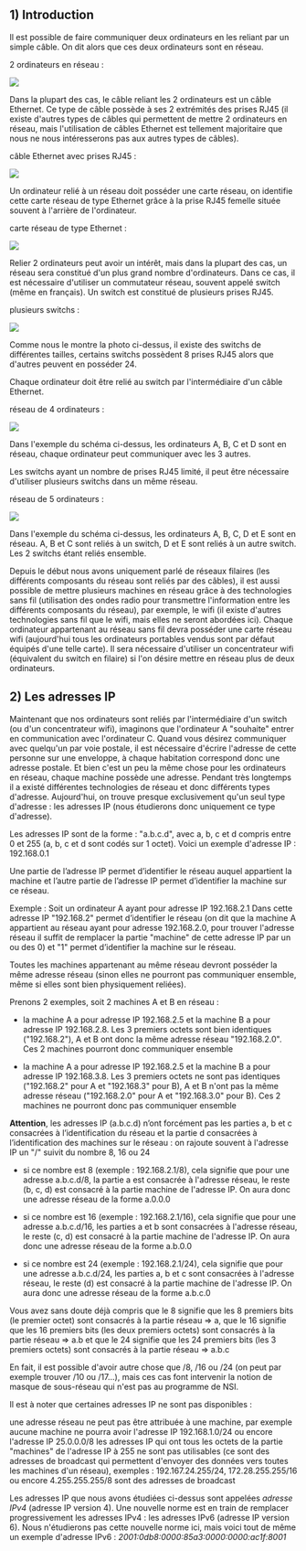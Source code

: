 ## 1) Introduction

Il est possible de faire communiquer deux ordinateurs en les reliant par un simple câble. On dit alors que ces deux ordinateurs sont en réseau.

2 ordinateurs en réseau :

![](img/c16c_1.png)

Dans la plupart des cas, le câble reliant les 2 ordinateurs est un câble Ethernet. Ce type de câble possède à ses 2 extrémités des prises RJ45 (il existe d'autres types de câbles qui permettent de mettre 2 ordinateurs en réseau, mais l'utilisation de câbles Ethernet est tellement majoritaire que nous ne nous intéresserons pas aux autres types de câbles).

câble Ethernet avec prises RJ45 :

![](img/c16c_2.jpg)

Un ordinateur relié à un réseau doit posséder une carte réseau, on identifie cette carte réseau de type Ethernet grâce à la prise RJ45 femelle située souvent à l'arrière de l'ordinateur.

carte réseau de type Ethernet :

![](img/c16c_3.jpg)

Relier 2 ordinateurs peut avoir un intérêt, mais dans la plupart des cas, un réseau sera constitué d'un plus grand nombre d'ordinateurs. Dans ce cas, il est nécessaire d'utiliser un commutateur réseau, souvent appelé switch (même en français). Un switch est constitué de plusieurs prises RJ45.

plusieurs switchs :

![](img/c16c_4.png)

Comme nous le montre la photo ci-dessus, il existe des switchs de différentes tailles, certains switchs possèdent 8 prises RJ45 alors que d'autres peuvent en posséder 24.

Chaque ordinateur doit être relié au switch par l'intermédiaire d'un câble Ethernet.

réseau de 4 ordinateurs :

![](img/c16c_5.png)

Dans l'exemple du schéma ci-dessus, les ordinateurs A, B, C et D sont en réseau, chaque ordinateur peut communiquer avec les 3 autres.

Les switchs ayant un nombre de prises RJ45 limité, il peut être nécessaire d'utiliser plusieurs switchs dans un même réseau.

réseau de 5 ordinateurs :

![](img/c16c_6.png)

Dans l'exemple du schéma ci-dessus, les ordinateurs A, B, C, D et E sont en réseau. A, B et C sont reliés à un switch, D et E sont reliés à un autre switch. Les 2 switchs étant reliés ensemble.

Depuis le début nous avons uniquement parlé de réseaux filaires (les différents composants du réseau sont reliés par des câbles), il est aussi possible de mettre plusieurs machines en réseau grâce à des technologies sans fil (utilisation des ondes radio pour transmettre l'information entre les différents composants du réseau), par exemple, le wifi (il existe d'autres technologies sans fil que le wifi, mais elles ne seront abordées ici). Chaque ordinateur appartenant au réseau sans fil devra posséder une carte réseau wifi (aujourd'hui tous les ordinateurs portables vendus sont par défaut équipés d'une telle carte). Il sera nécessaire d'utiliser un concentrateur wifi (équivalent du switch en filaire) si l'on désire mettre en réseau plus de deux ordinateurs.

## 2) Les adresses IP

Maintenant que nos ordinateurs sont reliés par l'intermédiaire d'un switch (ou d'un concentrateur wifi), imaginons que l'ordinateur A "souhaite" entrer en communication avec l'ordinateur C. Quand vous désirez communiquer avec quelqu'un par voie postale, il est nécessaire d'écrire l'adresse de cette personne sur une enveloppe, à chaque habitation correspond donc une adresse postale. Et bien c'est un peu la même chose pour les ordinateurs en réseau, chaque machine possède une adresse. Pendant très longtemps il a existé différentes technologies de réseau et donc différents types d'adresse. Aujourd'hui, on trouve presque exclusivement qu'un seul type d'adresse : les adresses IP (nous étudierons donc uniquement ce type d'adresse).

Les adresses IP sont de la forme : "a.b.c.d", avec a, b, c et d compris entre 0 et 255 (a, b, c et d sont codés sur 1 octet). Voici un exemple d'adresse IP : 192.168.0.1

Une partie de l’adresse IP permet d’identifier le réseau auquel appartient la machine et l’autre partie de l’adresse IP permet d’identifier la machine sur ce réseau.

Exemple : Soit un ordinateur A ayant pour adresse IP 192.168.2.1 Dans cette adresse IP "192.168.2" permet d’identifier le réseau (on dit que la machine A appartient au réseau ayant pour adresse 192.168.2.0, pour trouver l'adresse réseau il suffit de remplacer la partie "machine" de cette adresse IP par un ou des 0) et "1" permet d’identifier la machine sur le réseau.

Toutes les machines appartenant au même réseau devront posséder la même adresse réseau (sinon elles ne pourront pas communiquer ensemble, même si elles sont bien physiquement reliées).

Prenons 2 exemples, soit 2 machines A et B en réseau :

- la machine A a pour adresse IP 192.168.2.5 et la machine B a pour adresse IP 192.168.2.8. Les 3 premiers octets sont bien identiques ("192.168.2"), A et B ont donc la même adresse réseau "192.168.2.0". Ces 2 machines pourront donc communiquer ensemble

- la machine A a pour adresse IP 192.168.2.5 et la machine B a pour adresse IP 192.168.3.8. Les 3 premiers octets ne sont pas identiques ("192.168.2" pour A et "192.168.3" pour B), A et B n'ont pas la même adresse réseau ("192.168.2.0" pour A et "192.168.3.0" pour B). Ces 2 machines ne pourront donc pas communiquer ensemble

**Attention**, les adresses IP (a.b.c.d) n’ont forcément pas les parties a, b et c consacrées à l’identification du réseau et la partie d consacrées à l’identification des machines sur le réseau : on rajoute souvent à l'adresse IP un "/" suivit du nombre 8, 16 ou 24

- si ce nombre est 8 (exemple : 192.168.2.1/8), cela signifie que pour une adresse a.b.c.d/8, la partie a est consacrée à l'adresse réseau, le reste (b, c, d) est consacré à la partie machine de l'adresse IP. On aura donc une adresse réseau de la forme a.0.0.0

- si ce nombre est 16 (exemple : 192.168.2.1/16), cela signifie que pour une adresse a.b.c.d/16, les parties a et b sont consacrées à l'adresse réseau, le reste (c, d) est consacré à la partie machine de l'adresse IP. On aura donc une adresse réseau de la forme a.b.0.0

- si ce nombre est 24 (exemple : 192.168.2.1/24), cela signifie que pour une adresse a.b.c.d/24, les parties a, b et c sont consacrées à l'adresse réseau, le reste (d) est consacré à la partie machine de l'adresse IP. On aura donc une adresse réseau de la forme a.b.c.0

Vous avez sans doute déjà compris que le 8 signifie que les 8 premiers bits (le premier octet) sont consacrés à la partie réseau => a, que le 16 signifie que les 16 premiers bits (les deux premiers octets) sont consacrés à la partie réseau => a.b et que le 24 signifie que les 24 premiers bits (les 3 premiers octets) sont consacrés à la partie réseau => a.b.c

En fait, il est possible d'avoir autre chose que /8, /16 ou /24 (on peut par exemple trouver /10 ou /17...), mais ces cas font intervenir la notion de masque de sous-réseau qui n'est pas au programme de NSI.

Il est à noter que certaines adresses IP ne sont pas disponibles :

une adresse réseau ne peut pas être attribuée à une machine, par exemple aucune machine ne pourra avoir l'adresse IP 192.168.1.0/24 ou encore l'adresse IP 25.0.0.0/8
les adresses IP qui ont tous les octets de la partie "machines" de l'adresse IP à 255 ne sont pas utilisables (ce sont des adresses de broadcast qui permettent d'envoyer des données vers toutes les machines d'un réseau), exemples : 192.167.24.255/24, 172.28.255.255/16 ou encore 4.255.255.255/8 sont des adresses de broadcast

Les adresses IP que nous avons étudiées ci-dessus sont appelées *adresse IPv4* (adresse IP version  4). Une nouvelle norme est en train de remplacer progressivement les adresses IPv4 : les adresses IPv6 (adresse IP  version 6). Nous n'étudierons pas cette nouvelle norme ici, mais voici tout de même un exemple d'adresse IPv6 : *2001:0db8:0000:85a3:0000:0000:ac1f:8001*  

